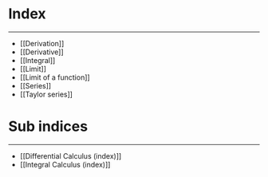 # Index
---
- [[Derivation]]
- [[Derivative]]
- [[Integral]]
- [[Limit]]
- [[Limit of a function]]
- [[Series]]
- [[Taylor series]]

# Sub indices
---
- [[Differential Calculus (index)]]
- [[Integral Calculus (index)]]